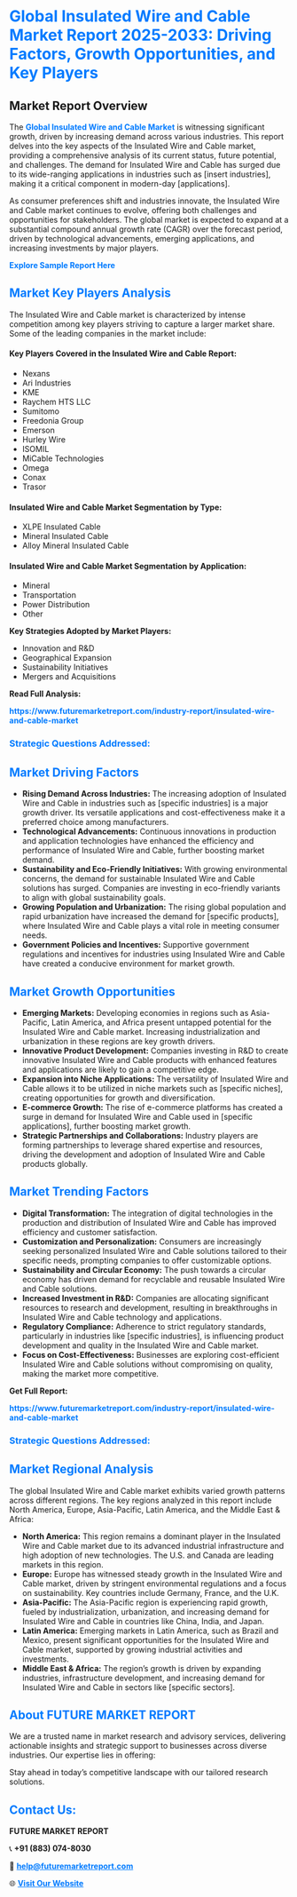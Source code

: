 <h1 style="color: #007BFF;">Global Insulated Wire and Cable Market Report 2025-2033: Driving Factors, Growth Opportunities, and Key Players</h1>

<section id="overview">
<h2>Market Report Overview</h2>
<p>The <a href="https://www.futuremarketreport.com/industry-report/insulated-wire-and-cable-market" style="color: #007BFF; text-decoration: none;"><strong>Global Insulated Wire and Cable Market</strong></a> is witnessing significant growth, driven by increasing demand across various industries. This report delves into the key aspects of the Insulated Wire and Cable market, providing a comprehensive analysis of its current status, future potential, and challenges. The demand for Insulated Wire and Cable has surged due to its wide-ranging applications in industries such as [insert industries], making it a critical component in modern-day [applications].</p>
<p>As consumer preferences shift and industries innovate, the Insulated Wire and Cable market continues to evolve, offering both challenges and opportunities for stakeholders. The global market is expected to expand at a substantial compound annual growth rate (CAGR) over the forecast period, driven by technological advancements, emerging applications, and increasing investments by major players.</p>
</section>

<section id="overview">
<p><a href="https://www.futuremarketreport.com/request-sample/reportId=115214" style="color: #007BFF; text-decoration: none;"><strong>Explore Sample Report Here</strong></a></p>
</section>

<section id="key-players">
<h2 style="color: #007BFF;">Market Key Players Analysis</h2>
<p>The Insulated Wire and Cable market is characterized by intense competition among key players striving to capture a larger market share. Some of the leading companies in the market include:</p>
<h4>Key Players Covered in the Insulated Wire and Cable Report:</h4>
<ul><li>Nexans</li><li>Ari Industries</li><li>KME</li><li>Raychem HTS LLC</li><li>Sumitomo</li><li>Freedonia Group</li><li>Emerson</li><li>Hurley Wire</li><li>ISOMIL</li><li>MiCable Technologies</li><li>Omega</li><li>Conax</li><li>Trasor</li></ul>
<h4>Insulated Wire and Cable Market Segmentation by Type:</h4>
<ul><li>XLPE Insulated Cable</li><li>Mineral Insulated Cable</li><li>Alloy Mineral Insulated Cable</li></ul>

<h4>Insulated Wire and Cable Market Segmentation by Application:</h4>
<ul><li>Mineral</li><li>Transportation</li><li>Power Distribution</li><li>Other</li></ul>
<p><strong>Key Strategies Adopted by Market Players:</strong></p>
<ul>
<li>Innovation and R&D</li>
<li>Geographical Expansion</li>
<li>Sustainability Initiatives</li>
<li>Mergers and Acquisitions</li>
</ul>
</section>

<section>
<p><strong>Read Full Analysis: </strong></p><a href="https://www.futuremarketreport.com/industry-report/insulated-wire-and-cable-market" style="color: #007BFF; text-decoration: none;"><strong>https://www.futuremarketreport.com/industry-report/insulated-wire-and-cable-market</strong></a>
<h3 style="color: #007BFF;">Strategic Questions Addressed:</h3>
</section>

<section id="driving-factors">
<h2 style="color: #007BFF;">Market Driving Factors</h2>
<ul>
<li><strong>Rising Demand Across Industries:</strong> The increasing adoption of Insulated Wire and Cable in industries such as [specific industries] is a major growth driver. Its versatile applications and cost-effectiveness make it a preferred choice among manufacturers.</li>
<li><strong>Technological Advancements:</strong> Continuous innovations in production and application technologies have enhanced the efficiency and performance of Insulated Wire and Cable, further boosting market demand.</li>
<li><strong>Sustainability and Eco-Friendly Initiatives:</strong> With growing environmental concerns, the demand for sustainable Insulated Wire and Cable solutions has surged. Companies are investing in eco-friendly variants to align with global sustainability goals.</li>
<li><strong>Growing Population and Urbanization:</strong> The rising global population and rapid urbanization have increased the demand for [specific products], where Insulated Wire and Cable plays a vital role in meeting consumer needs.</li>
<li><strong>Government Policies and Incentives:</strong> Supportive government regulations and incentives for industries using Insulated Wire and Cable have created a conducive environment for market growth.</li>
</ul>
</section>

<section id="growth-opportunities">
<h2 style="color: #007BFF;">Market Growth Opportunities</h2>
<ul>
<li><strong>Emerging Markets:</strong> Developing economies in regions such as Asia-Pacific, Latin America, and Africa present untapped potential for the Insulated Wire and Cable market. Increasing industrialization and urbanization in these regions are key growth drivers.</li>
<li><strong>Innovative Product Development:</strong> Companies investing in R&D to create innovative Insulated Wire and Cable products with enhanced features and applications are likely to gain a competitive edge.</li>
<li><strong>Expansion into Niche Applications:</strong> The versatility of Insulated Wire and Cable allows it to be utilized in niche markets such as [specific niches], creating opportunities for growth and diversification.</li>
<li><strong>E-commerce Growth:</strong> The rise of e-commerce platforms has created a surge in demand for Insulated Wire and Cable used in [specific applications], further boosting market growth.</li>
<li><strong>Strategic Partnerships and Collaborations:</strong> Industry players are forming partnerships to leverage shared expertise and resources, driving the development and adoption of Insulated Wire and Cable products globally.</li>
</ul>
</section>

<section id="trending-factors">
<h2 style="color: #007BFF;">Market Trending Factors</h2>
<ul>
<li><strong>Digital Transformation:</strong> The integration of digital technologies in the production and distribution of Insulated Wire and Cable has improved efficiency and customer satisfaction.</li>
<li><strong>Customization and Personalization:</strong> Consumers are increasingly seeking personalized Insulated Wire and Cable solutions tailored to their specific needs, prompting companies to offer customizable options.</li>
<li><strong>Sustainability and Circular Economy:</strong> The push towards a circular economy has driven demand for recyclable and reusable Insulated Wire and Cable solutions.</li>
<li><strong>Increased Investment in R&D:</strong> Companies are allocating significant resources to research and development, resulting in breakthroughs in Insulated Wire and Cable technology and applications.</li>
<li><strong>Regulatory Compliance:</strong> Adherence to strict regulatory standards, particularly in industries like [specific industries], is influencing product development and quality in the Insulated Wire and Cable market.</li>
<li><strong>Focus on Cost-Effectiveness:</strong> Businesses are exploring cost-efficient Insulated Wire and Cable solutions without compromising on quality, making the market more competitive.</li>
</ul>
</section>

<section>
<p><strong>Get Full Report: </strong></p><a href="https://www.futuremarketreport.com/industry-report/insulated-wire-and-cable-market" style="color: #007BFF; text-decoration: none;"><strong>https://www.futuremarketreport.com/industry-report/insulated-wire-and-cable-market</strong></a>
<h3 style="color: #007BFF;">Strategic Questions Addressed:</h3>
</section>


<section id="regional-analysis">
<h2 style="color: #007BFF;">Market Regional Analysis</h2>
<p>The global Insulated Wire and Cable market exhibits varied growth patterns across different regions. The key regions analyzed in this report include North America, Europe, Asia-Pacific, Latin America, and the Middle East & Africa:</p>
<ul>
<li><strong>North America:</strong> This region remains a dominant player in the Insulated Wire and Cable market due to its advanced industrial infrastructure and high adoption of new technologies. The U.S. and Canada are leading markets in this region.</li>
<li><strong>Europe:</strong> Europe has witnessed steady growth in the Insulated Wire and Cable market, driven by stringent environmental regulations and a focus on sustainability. Key countries include Germany, France, and the U.K.</li>
<li><strong>Asia-Pacific:</strong> The Asia-Pacific region is experiencing rapid growth, fueled by industrialization, urbanization, and increasing demand for Insulated Wire and Cable in countries like China, India, and Japan.</li>
<li><strong>Latin America:</strong> Emerging markets in Latin America, such as Brazil and Mexico, present significant opportunities for the Insulated Wire and Cable market, supported by growing industrial activities and investments.</li>
<li><strong>Middle East & Africa:</strong> The region’s growth is driven by expanding industries, infrastructure development, and increasing demand for Insulated Wire and Cable in sectors like [specific sectors].</li>
</ul>
</section>

<footer>
<h2 style="color: #007BFF;">About FUTURE MARKET REPORT</h2>
<p>We are a trusted name in market research and advisory services, delivering actionable insights and strategic support to businesses across diverse industries. Our expertise lies in offering:</p>

<p>Stay ahead in today’s competitive landscape with our tailored research solutions.</p>

<h2 style="color: #007BFF;">Contact Us:</h2>
<p><strong>FUTURE MARKET REPORT</strong></p>
<p>📞 <strong>+91 (883) 074-8030</strong></p>
<p>📧 <strong><a href="mailto:help@futuremarketreport.com" style="color: #007BFF;">help@futuremarketreport.com</a></strong></p>
<p>🌐 <strong><a href="https://www.futuremarketreport.com/" style="color: #007BFF;">Visit Our Website</a></strong></p>
</footer>